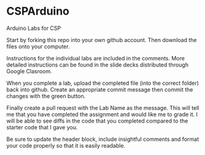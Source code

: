 # CSPArduino
Arduino Labs for CSP

Start by forking this repo into your own github account.
Then download the files onto your computer.

Instructions for the individual labs are included in the comments. More detailed instructions can be found in the slide decks distributed through Google Clasroom.

When you complete a lab, upload the completed file (into the correct folder) back into github.  Create an appropriate commit message then commit the changes with the green button.

Finally create a pull request with the Lab Name as the message. This will tell me that you have completed the assignment and would like me to grade it.  I will be able to see diffs in the code that you completed compared to the starter code that I gave you.

Be sure to update the header block, include insightful comments and format your code properly so that it is easily readable.
